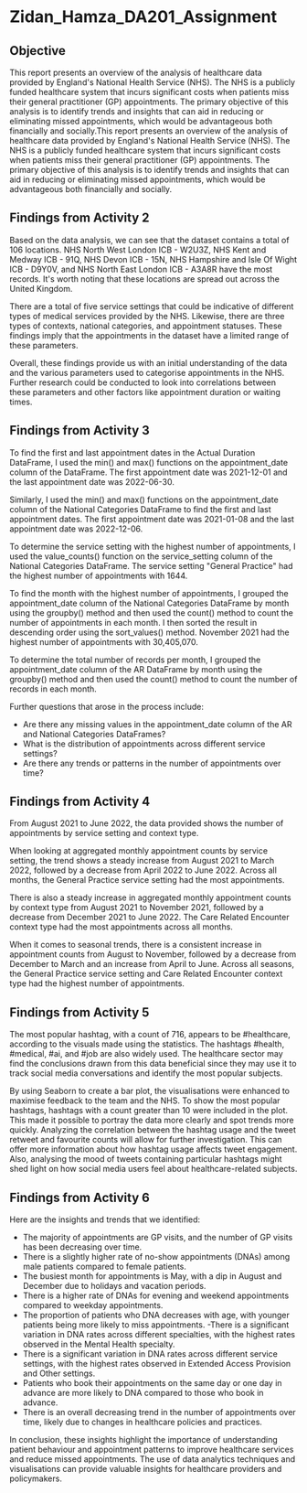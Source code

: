 # Zidan_Hamza_DA201_Assignment

## Objective

This report presents an overview of the analysis of healthcare data provided by England's National Health Service (NHS). The NHS is a publicly funded healthcare system that incurs significant costs when patients miss their general practitioner (GP) appointments. The primary objective of this analysis is to identify trends and insights that can aid in reducing or eliminating missed appointments, which would be advantageous both financially and socially.This report presents an overview of the analysis of healthcare data provided by England's National Health Service (NHS). The NHS is a publicly funded healthcare system that incurs significant costs when patients miss their general practitioner (GP) appointments. The primary objective of this analysis is to identify trends and insights that can aid in reducing or eliminating missed appointments, which would be advantageous both financially and socially.

## Findings from Activity 2

Based on the data analysis, we can see that the dataset contains a total of 106 locations. NHS North West London ICB - W2U3Z, NHS Kent and Medway ICB - 91Q, NHS Devon ICB - 15N, NHS Hampshire and Isle Of Wight ICB - D9Y0V, and NHS North East London ICB - A3A8R have the most records. It's worth noting that these locations are spread out across the United Kingdom.

There are a total of five service settings that could be indicative of different types of medical services provided by the NHS. Likewise, there are three types of contexts, national categories, and appointment statuses. These findings imply that the appointments in the dataset have a limited range of these parameters.

Overall, these findings provide us with an initial understanding of the data and the various parameters used to categorise appointments in the NHS. Further research could be conducted to look into correlations between these parameters and other factors like appointment duration or waiting times.

## Findings from Activity 3

To find the first and last appointment dates in the Actual Duration DataFrame, I used the min() and max() functions on the appointment_date column of the DataFrame. The first appointment date was 2021-12-01 and the last appointment date was 2022-06-30.

Similarly, I used the min() and max() functions on the appointment_date column of the National Categories DataFrame to find the first and last appointment dates. The first appointment date was 2021-01-08 and the last appointment date was 2022-12-06.

To determine the service setting with the highest number of appointments, I used the value_counts() function on the service_setting column of the National Categories DataFrame. The service setting "General Practice" had the highest number of appointments with 1644.

To find the month with the highest number of appointments, I grouped the appointment_date column of the National Categories DataFrame by month using the groupby() method and then used the count() method to count the number of appointments in each month. I then sorted the result in descending order using the sort_values() method. November 2021 had the highest number of appointments with 30,405,070.

To determine the total number of records per month, I grouped the appointment_date column of the AR DataFrame by month using the groupby() method and then used the count() method to count the number of records in each month.

Further questions that arose in the process include:

- Are there any missing values in the appointment_date column of the AR and National Categories DataFrames?
- What is the distribution of appointments across different service settings?
- Are there any trends or patterns in the number of appointments over time?

## Findings from Activity 4

From August 2021 to June 2022, the data provided shows the number of appointments by service setting and context type.

When looking at aggregated monthly appointment counts by service setting, the trend shows a steady increase from August 2021 to March 2022, followed by a decrease from April 2022 to June 2022. Across all months, the General Practice service setting had the most appointments.

There is also a steady increase in aggregated monthly appointment counts by context type from August 2021 to November 2021, followed by a decrease from December 2021 to June 2022. The Care Related Encounter context type had the most appointments across all months.

When it comes to seasonal trends, there is a consistent increase in appointment counts from August to November, followed by a decrease from December to March and an increase from April to June. Across all seasons, the General Practice service setting and Care Related Encounter context type had the highest number of appointments.

## Findings from Activity 5

The most popular hashtag, with a count of 716, appears to be #healthcare, according to the visuals made using the statistics. The hashtags #health, #medical, #ai, and #job are also widely used. The healthcare sector may find the conclusions drawn from this data beneficial since they may use it to track social media conversations and identify the most popular subjects.

By using Seaborn to create a bar plot, the visualisations were enhanced to maximise feedback to the team and the NHS. To show the most popular hashtags, hashtags with a count greater than 10 were included in the plot. This made it possible to portray the data more clearly and spot trends more quickly. Analyzing the correlation between the hashtag usage and the tweet retweet and favourite counts will allow for further investigation. This can offer more information about how hashtag usage affects tweet engagement. Also, analysing the mood of tweets containing particular hashtags might shed light on how social media users feel about healthcare-related subjects.

## Findings from Activity 6

Here are the insights and trends that we identified:

- The majority of appointments are GP visits, and the number of GP visits has been decreasing over time.
- There is a slightly higher rate of no-show appointments (DNAs) among male patients compared to female patients.
- The busiest month for appointments is May, with a dip in August and December due to holidays and vacation periods.
- There is a higher rate of DNAs for evening and weekend appointments compared to weekday appointments.
- The proportion of patients who DNA decreases with age, with younger patients being more likely to miss appointments.
-There is a significant variation in DNA rates across different specialties, with the highest rates observed in the Mental Health specialty.
- There is a significant variation in DNA rates across different service settings, with the highest rates observed in Extended Access Provision and Other settings.
- Patients who book their appointments on the same day or one day in advance are more likely to DNA compared to those who book in advance.
- There is an overall decreasing trend in the number of appointments over time, likely due to changes in healthcare policies and practices.

In conclusion, these insights highlight the importance of understanding patient behaviour and appointment patterns to improve healthcare services and reduce missed appointments. The use of data analytics techniques and visualisations can provide valuable insights for healthcare providers and policymakers.
